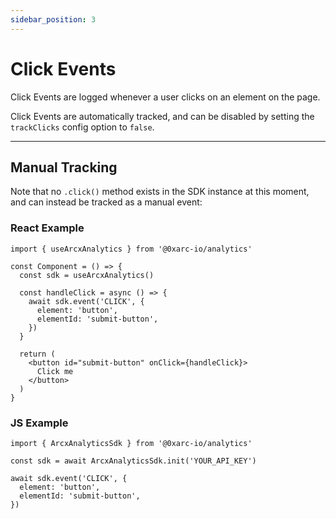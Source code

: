 ```yaml
---
sidebar_position: 3
---
```


# Click Events

Click Events are logged whenever a user clicks on an element on the page.

Click Events are automatically tracked, and can be disabled by setting the `trackClicks` config option to `false`.

---

## Manual Tracking

Note that no `.click()` method exists in the SDK instance at this moment, and can instead be tracked as a manual event:

### React Example

```tsx
import { useArcxAnalytics } from '@0xarc-io/analytics'

const Component = () => {
  const sdk = useArcxAnalytics()

  const handleClick = async () => {
    await sdk.event('CLICK', {
      element: 'button',
      elementId: 'submit-button',
    })
  }

  return (
    <button id="submit-button" onClick={handleClick}>
      Click me
    </button>
  )
}
```

### JS Example

```tsx
import { ArcxAnalyticsSdk } from '@0xarc-io/analytics'

const sdk = await ArcxAnalyticsSdk.init('YOUR_API_KEY')

await sdk.event('CLICK', {
  element: 'button',
  elementId: 'submit-button',
})
```
